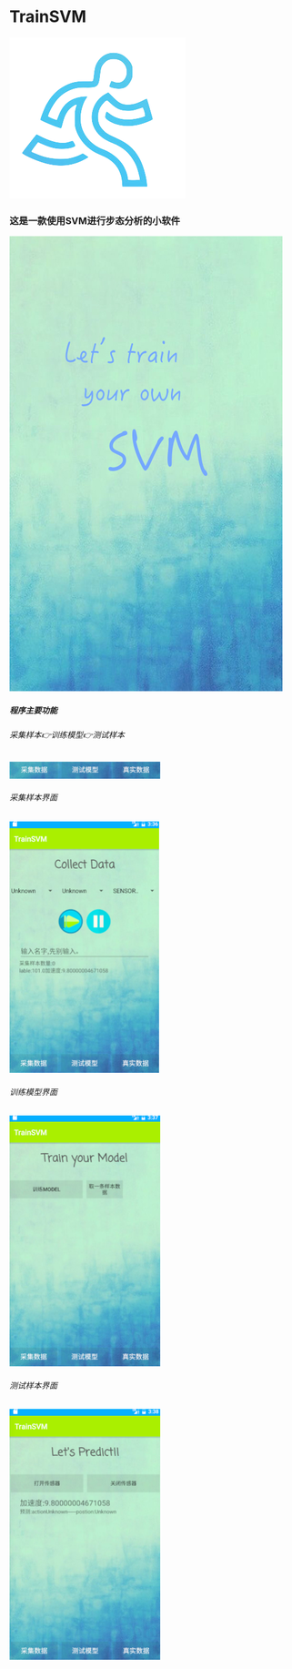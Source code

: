 # TrainSVM 

![logo](https://github.com/NanZZZZZZ/SVMProj/blob/master/app/src/main/res/mipmap-hdpi/runicon.png)

### 这是一款使用SVM进行步态分析的小软件

![logo](https://github.com/NanZZZZZZ/SVMProj/blob/master/app/src/main/res/mipmap-hdpi/lightbg.jpg)

##### 程序主要功能

###### 采集样本👉训练模型👉测试样本

![logo](https://github.com/NanZZZZZZ/SVMProj/blob/master/Shoots/1.png)

###### 采集样本界面
![](https://github.com/NanZZZZZZ/SVMProj/blob/master/Shoots/2.png)

###### 训练模型界面
![](https://github.com/NanZZZZZZ/SVMProj/blob/master/Shoots/3.png)

###### 测试样本界面
![](https://github.com/NanZZZZZZ/SVMProj/blob/master/Shoots/4.png)

